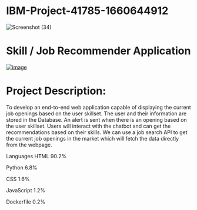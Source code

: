 # IBM-Project-41785-1660644912


![Screenshot (34)](https://user-images.githubusercontent.com/112375327/202412487-3663da11-bd56-413c-8858-457185a7a626.png)

# Skill / Job Recommender Application
[![image](https://user-images.githubusercontent.com/112375327/202413224-d8baf9f6-437c-4668-817e-e8e8136007bc.png)](https://r7q6w9z6.rocketcdn.me/career/wp-content/uploads/2021/01/bh-advisor-dribbble-1.gif)


# Project Description:
To develop an end-to-end web application capable of displaying the current job openings based on the user skillset.  The user and their information are stored in the Database.  An alert is sent when there is an opening based on the user skillset. Users will interact with the chatbot and can get the recommendations based on their skills. We can use a job search API to get the current job openings in the market which will fetch the data directly from the webpage.


Languages
HTML
90.2%
 
Python
6.8%
 
CSS
1.6%
 
JavaScript
1.2%
 
Dockerfile
0.2%







